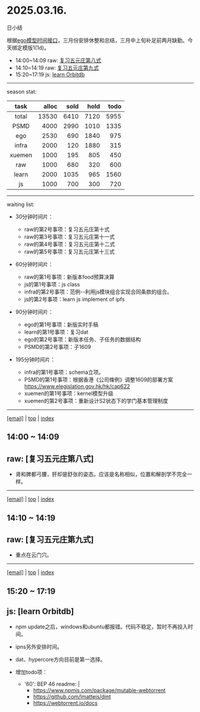 # 2025.03.16.
日小结

<a id="top"></a>
根据[ego模型时间接口](https://gitee.com/hyg/blog/blob/master/timeflow.md)，三月份安排休整和总结，三月中上旬补足前两月缺勤。今天绑定模版1(1d)。

<a id="index"></a>
- 14:00~14:09	raw: [复习五元庄第八式](#20250316140000)
- 14:10~14:19	raw: [复习五元庄第九式](#20250316141000)
- 15:20~17:19	js: [learn Orbitdb](#20250316152000)

---
season stat:

| task | alloc | sold | hold | todo |
| :---: | ---: | ---: | ---: | ---: |
| total | 13530 | 6410 | 7120 | 5955 |
| PSMD | 4000 | 2990 | 1010 | 1335 |
| ego | 2530 | 690 | 1840 | 975 |
| infra | 2000 | 120 | 1880 | 315 |
| xuemen | 1000 | 195 | 805 | 450 |
| raw | 1000 | 680 | 320 | 600 |
| learn | 2000 | 1035 | 965 | 1560 |
| js | 1000 | 700 | 300 | 720 |

---
waiting list:


- 30分钟时间片：
  - raw的第2号事项：复习五元庄第十式
  - raw的第3号事项：复习五元庄第十一式
  - raw的第4号事项：复习五元庄第十二式
  - raw的第5号事项：复习五元庄第十三式

- 60分钟时间片：
  - raw的第1号事项：新版本food预算决算
  - js的第1号事项：js class
  - infra的第2号事项：范例--利用js模块组合实现合同条款的组合。
  - js的第2号事项：learn js implement of ipfs

- 90分钟时间片：
  - ego的第1号事项：新版实时手稿
  - learn的第1号事项：复习dat
  - ego的第2号事项：新版本任务、子任务的数据结构
  - PSMD的第2号事项：子1609

- 195分钟时间片：
  - infra的第1号事项：schema立项。
  - PSMD的第1号事项：根据香港《公司條例》调整1609的部署方案 https://www.elegislation.gov.hk/hk/cap622
  - xuemen的第1号事项：kernel模型升级
  - xuemen的第2号事项：重新设计S2状态下的学门基本管理制度

---
<a href="mailto:huangyg@mars22.com?subject=关于2025.03.16.[复习五元庄第八式]任务&body=日期: 2025.03.16.%0D%0A序号: 5%0D%0A手稿:../../draft/2025/20250316.01.md%0D%0A---请勿修改邮件主题及以上内容 从下一行开始写您的想法---%0D%0A">[email]</a> | [top](#top) | [index](#index)
<a id="20250316140000"></a>
## 14:00 ~ 14:09
## raw: [复习五元庄第八式]

- 肾和脾都弓腰，肝却是舒张的姿态。应该是名称相似，位置和解剖学不完全一样。
---
<a href="mailto:huangyg@mars22.com?subject=关于2025.03.16.[复习五元庄第九式]任务&body=日期: 2025.03.16.%0D%0A序号: 6%0D%0A手稿:../../draft/2025/20250316.02.md%0D%0A---请勿修改邮件主题及以上内容 从下一行开始写您的想法---%0D%0A">[email]</a> | [top](#top) | [index](#index)
<a id="20250316141000"></a>
## 14:10 ~ 14:19
## raw: [复习五元庄第九式]

- 重点在云门穴。
---
<a href="mailto:huangyg@mars22.com?subject=关于2025.03.16.[learn Orbitdb]任务&body=日期: 2025.03.16.%0D%0A序号: 8%0D%0A手稿:../../draft/2025/20250316.03.md%0D%0A---请勿修改邮件主题及以上内容 从下一行开始写您的想法---%0D%0A">[email]</a> | [top](#top) | [index](#index)
<a id="20250316152000"></a>
## 15:20 ~ 17:19
## js: [learn Orbitdb]

- npm update之后，windows和ubuntu都报错。代码不稳定，暂时不再投入时间。
- ipns另外安排时间。
- dat、hypercore方向目前是第一选择。

- 增加todo项：
    - '60': BEP 46
      readme: |
        - https://www.npmjs.com/package/mutable-webtorrent
        - https://github.com/lmatteis/dmt
        - https://webtorrent.io/docs